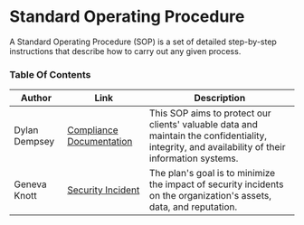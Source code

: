 # Standard Operating Procedure
A Standard Operating Procedure (SOP) is a set of detailed step-by-step instructions that describe how to carry out any given process. 



### Table Of Contents      

| Author        |Link           |Description  |
| ------------- |-------------| -----|
| Dylan Dempsey | [Compliance Documentation]() | This SOP aims to protect our clients' valuable data and maintain the confidentiality, integrity, and availability of their information systems.  |
| Geneva Knott    | [Security Incident]()     | The plan's goal is to minimize the impact of security incidents on the organization's assets, data, and reputation. |

